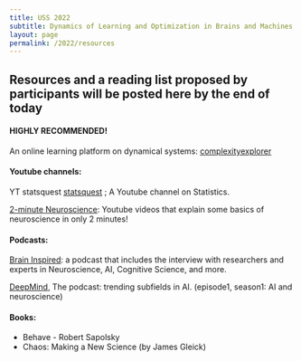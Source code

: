 ```yaml
---
title: USS 2022
subtitle: Dynamics of Learning and Optimization in Brains and Machines
layout: page
permalink: /2022/resources
---
```


## Resources and a reading list proposed by participants will be posted here by the end of today

#### HIGHLY RECOMMENDED!
An online learning platform on dynamical systems: [complexityexplorer](https://www.complexityexplorer.org/) 


#### Youtube channels:
YT statsquest [statsquest](https://youtube.com/c/joshstarmer) ; A Youtube channel on Statistics.

[2-minute Neuroscience](https://youtube.com/c/Neuroscientificallychallenged): Youtube videos that explain some basics of neuroscience in only 2 minutes!


#### Podcasts:
[Brain Inspired](https://braininspired.co/): a podcast that includes the interview with researchers and experts in Neuroscience, AI, Cognitive Science, and more. 

[DeepMind](https://youtube.com/playlist?list=PLqYmG7hTraZBiUr6_Qf8YTS2Oqy3OGZEj), The podcast: trending subfields in AI. (episode1, season1: AI and neuroscience) 

#### Books: 
- Behave - Robert Sapolsky
- Chaos: Making a New Science (by James Gleick) 

